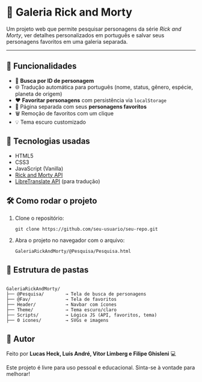 
<!DOCTYPE html>
<html lang="pt-BR">
<head>
    <meta charset="UTF-8">
</head>
<body>

<h1>🧬 Galeria Rick and Morty</h1>
<p>Um projeto web que permite pesquisar personagens da série <em>Rick and Morty</em>, ver detalhes personalizados em português e salvar seus personagens favoritos em uma galeria separada.</p>

<hr>

<h2>🚀 Funcionalidades</h2>
<ul>
<li>🔎 <strong>Busca por ID de personagem</strong></li>
<li>🌐 Tradução automática para português (nome, status, gênero, espécie, planeta de origem)</li>
<li>❤️ <strong>Favoritar personagens</strong> com persistência via <code>localStorage</code></li>
<li>📁 Página separada com seus <strong>personagens favoritos</strong></li>
<li>🗑️ Remoção de favoritos com um clique</li>
<li>💡 Tema escuro customizado</li>
</ul>

<h2>🧪 Tecnologias usadas</h2>
<ul>
<li>HTML5</li>
<li>CSS3</li>
<li>JavaScript (Vanilla)</li>
<li><a href="https://rickandmortyapi.com/">Rick and Morty API</a></li>
<li><a href="https://libretranslate.com/">LibreTranslate API</a> (para tradução)</li>
</ul>

<h2>🛠️ Como rodar o projeto</h2>
<ol>
<li>Clone o repositório:
<pre><code>git clone https://github.com/seu-usuario/seu-repo.git</code></pre></li>
<li>Abra o projeto no navegador com o arquivo:
<pre><code>GaleriaRickAndMorty/@Pesquisa/Pesquisa.html</code></pre></li>
</ol>

<h2>📂 Estrutura de pastas</h2>
<pre><code>
GaleriaRickAndMorty/
├── @Pesquisa/        → Tela de busca de personagens
├── @Fav/             → Tela de favoritos
├── Header/           → Navbar com ícones
├── Theme/            → Tema escuro/claro
├── Scripts/          → Lógica JS (API, favoritos, tema)
├── 0 icones/         → SVGs e imagens
</code></pre>

<h2>📌 Autor</h2>
<p>Feito por <strong>Lucas Heck, Luís André, Vitor Limberg e Filipe Ghisleni</strong> 💻<br>

<p>Este projeto é livre para uso pessoal e educacional. Sinta-se à vontade para melhorar!</p>

</body>
</html>
